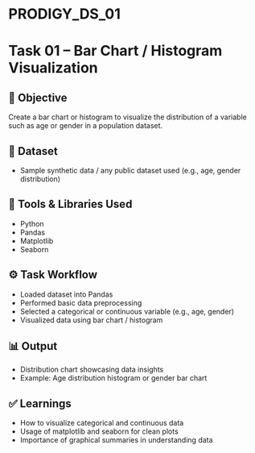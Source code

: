# PRODIGY_DS_01
# Task 01 – Bar Chart / Histogram Visualization

## 🎯 Objective
Create a bar chart or histogram to visualize the distribution of a variable such as age or gender in a population dataset.

## 📎 Dataset
- Sample synthetic data / any public dataset used (e.g., age, gender distribution)

## 🧰 Tools & Libraries Used
- Python
- Pandas
- Matplotlib
- Seaborn

## ⚙️ Task Workflow
- Loaded dataset into Pandas
- Performed basic data preprocessing
- Selected a categorical or continuous variable (e.g., age, gender)
- Visualized data using bar chart / histogram

## 📊 Output
- Distribution chart showcasing data insights
- Example: Age distribution histogram or gender bar chart

## ✅ Learnings
- How to visualize categorical and continuous data
- Usage of matplotlib and seaborn for clean plots
- Importance of graphical summaries in understanding data
